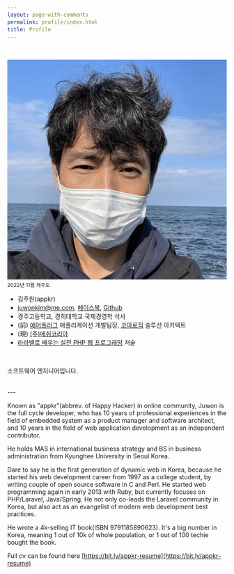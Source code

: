```yaml
---
layout: page-with-comments
permalink: profile/index.html
title: Profile
---
```

<br/>

<p class="text-center">
  <img src="/images/gravatar.jpg" alt="appkr" id="gravatar"/>
  <br>
  <small>2022년 11월 제주도</small>
</p>

-   김주원(appkr)
-   [juwonkim@me.com](mailto:juwonkim@me.com), [페이스북](https://www.facebook.com/juwonkimatmedotcom), [Github](https://github.com/appkr)
-   경주고등학교, 경희대학교 국제경영학 석사
-   (前) [에어플러그](http://www.airplug.com/) 애플리케이션 개발팀장, [코아로직](http://www.corelogic.co.kr) 솔루션 아키텍트
-   (現) [(주)메쉬코리아](https://meshkorea.net)
-   [라라벨로 배우는 실전 PHP 웹 프로그래밍](http://www.yes24.com/Product/Goods/33320248) 저술

<br/>

소프트웨어 엔지니어입니다. 

<br/>
---

Known as "appkr"(abbrev. of Happy Hacker) in online community, Juwon is the full cycle developer, who has 10 years of professional experiences in the field of embedded system as a product manager and software architect, and 10 years in the field of web application development as an independent contributor.

He holds MAS in international business strategy and BS in business administration from Kyunghee University in Seoul Korea.

Dare to say he is the first generation of dynamic web in Korea, because he started his web development career from 1997 as a college student, by writing couple of open source software in C and Perl.
He started web programming again in early 2013 with Ruby, but currently focuses on PHP/Laravel, Java/Spring. He not only co-leads the Laravel community in Korea, but also act as an evangelist of modern web development best practices.

He wrote a 4k-selling IT book(ISBN 9791185890623). It's a big number in Korea, meaning 1 out of 10k of whole population, or 1 out of 100 techie bought the book.

Full cv can be found here [https://bit.ly/appkr-resume](https://bit.ly/appkr-resume)
